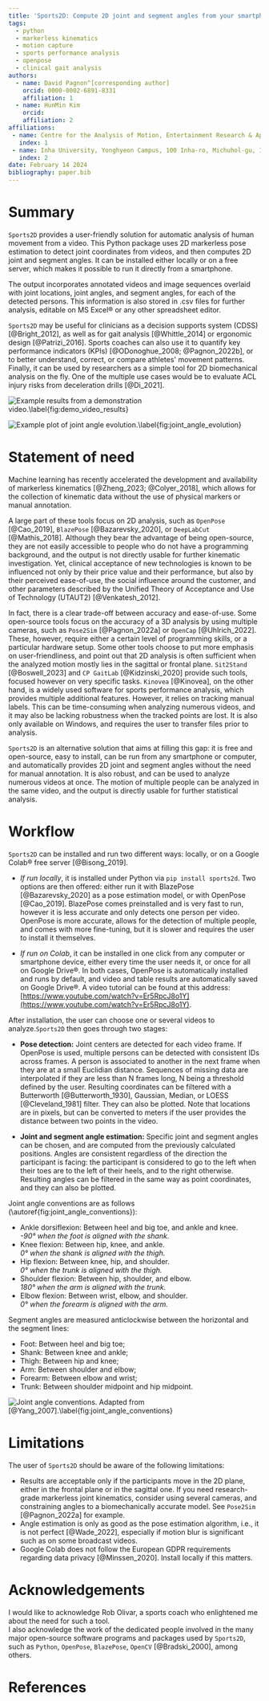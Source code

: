 ```yaml
---
title: 'Sports2D: Compute 2D joint and segment angles from your smartphone'
tags:
  - python
  - markerless kinematics
  - motion capture
  - sports performance analysis
  - openpose
  - clinical gait analysis
authors:
  - name: David Pagnon^[corresponding author] 
    orcid: 0000-0002-6891-8331
    affiliation: 1
  - name: HunMin Kim
    orcid:
    affiliation: 2
affiliations:
 - name: Centre for the Analysis of Motion, Entertainment Research & Applications (CAMERA), University of Bath, Claverton Down, Bath, BA2 7AY, UK
   index: 1
 - name: Inha University, Yonghyeon Campus, 100 Inha-ro, Michuhol-gu, Incheon 22212, South Korea
   index: 2
date: February 14 2024
bibliography: paper.bib
---
```



# Summary
`Sports2D` provides a user-friendly solution for automatic analysis of human movement from a video. This Python package uses 2D markerless pose estimation to detect joint coordinates from videos, and then computes 2D joint and segment angles. It can be installed either locally or on a free server, which makes it possible to run it directly from a smartphone.

The output incorporates annotated videos and image sequences overlaid with joint locations, joint angles, and segment angles, for each of the detected persons. This information is also stored in .csv files for further analysis, editable on MS Excel® or any other spreadsheet editor. 

`Sports2D` may be useful for clinicians as a decision supports system (CDSS) [@Bright_2012], as well as for gait analysis [@Whittle_2014] or ergonomic design [@Patrizi_2016]. Sports coaches can also use it to quantify key performance indicators (KPIs) [@ODonoghue_2008; @Pagnon_2022b], or to better understand, correct, or compare athletes' movement patterns. Finally, it can be used by researchers as a simple tool for 2D biomechanical analysis on the fly. One of the multiple use cases would be to evaluate ACL injury risks from deceleration drills [@Di_2021]. 

![Example results from a demonstration video.\label{fig:demo_video_results}](demo_openpose_results.png)

![Example plot of joint angle evolution.\label{fig:joint_angle_evolution}](demo_show_plots.png)


# Statement of need

Machine learning has recently accelerated the development and availability of markerless kinematics [@Zheng_2023; @Colyer_2018], which allows for the collection of kinematic data without the use of physical markers or manual annotation. 

A large part of these tools focus on 2D analysis, such as `OpenPose` [@Cao_2019], `BlazePose` [@Bazarevsky_2020], or `DeepLabCut` [@Mathis_2018]. Although they bear the advantage of being open-source, they are not easily accessible to people who do not have a programming background, and the output is not directly usable for further kinematic investigation. Yet, clinical acceptance of new technologies is known to be influenced not only by their price value and their performance, but also by their perceived ease-of-use, the social influence around the customer, and other parameters described by the Unified Theory of Acceptance and Use of Technology (UTAUT2) [@Venkatesh_2012].

In fact, there is a clear trade-off between accuracy and ease-of-use. Some open-source tools focus on the accuracy of a 3D analysis by using multiple cameras, such as `Pose2Sim` [@Pagnon_2022a] or `OpenCap` [@Uhlrich_2022]. These, however, require either a certain level of programming skills, or a particular hardware setup. Some other tools choose to put more emphasis on user-friendliness, and point out that 2D analysis is often sufficient when the analyzed motion mostly lies in the sagittal or frontal plane. `Sit2Stand` [@Boswell_2023] and `CP GaitLab` [@Kidzinski_2020] provide such tools, focused however on very specific tasks. `Kinovea` [@Kinovea], on the other hand, is a widely used software for sports performance analysis, which provides multiple additional features. However, it relies on tracking manual labels. This can be time-consuming when analyzing numerous videos, and it may also be lacking robustness when the tracked points are lost. It is also only available on Windows, and requires the user to transfer files prior to analysis.

`Sports2D` is an alternative solution that aims at filling this gap: it is free and open-source, easy to install, can be run from any smartphone or computer, and automatically provides 2D joint and segment angles without the need for manual annotation. It is also robust, and can be used to analyze numerous videos at once. The motion of multiple people can be analyzed in the same video, and the output is directly usable for further statistical analysis. 


# Workflow

`Sports2D` can be installed and run two different ways: locally, or on a Google Colab® free server [@Bisong_2019].

* *If run locally*, it is installed under Python via `pip install sports2d`. Two options are then offered: either run it with BlazePose [@Bazarevsky_2020] as a pose estimation model, or with OpenPose [@Cao_2019]. BlazePose comes preinstalled and is very fast to run, however it is less accurate and only detects one person per video. OpenPose is more accurate, allows for the detection of multiple people, and comes with more fine-tuning, but it is slower and requires the user to install it themselves. 

* *If run on Colab*, it can be installed in one click from any computer or smartphone device, either every time the user needs it, or once for all on Google Drive®. In both cases, OpenPose is automatically installed and runs by default, and video and table results are automatically saved on Google Drive®. A video tutorial can be found at this address: [https://www.youtube.com/watch?v=Er5RpcJ8o1Y](https://www.youtube.com/watch?v=Er5RpcJ8o1Y).

After installation, the user can choose one or several videos to analyze.`Sports2D` then goes through two stages:

* **Pose detection:** Joint centers are detected for each video frame. If OpenPose is used, multiple persons can be detected with consistent IDs across frames. A person is associated to another in the next frame when they are at a small Euclidian distance. Sequences of missing data are interpolated if they are less than N frames long, N being a threshold defined by the user. Resulting coordinates can be filtered with a Butterworth [@Butterworth_1930], Gaussian, Median, or LOESS [@Cleveland_1981] filter. They can also be plotted. Note that locations are in pixels, but can be converted to meters if the user provides the distance between two points in the video.

* **Joint and segment angle estimation:** Specific joint and segment angles can be chosen, and are computed from the previously calculated positions. Angles are consistent regardless of the direction the participant is facing: the participant is considered to go to the left when their toes are to the left of their heels, and to the right otherwise. Resulting angles can be filtered in the same way as point coordinates, and they can also be plotted.

Joint angle conventions are as follows (\autoref{fig:joint_angle_conventions}):

- Ankle dorsiflexion: Between heel and big toe, and ankle and knee.\
  *-90° when the foot is aligned with the shank.*
- Knee flexion: Between hip, knee, and ankle.\
  *0° when the shank is aligned with the thigh.*
- Hip flexion: Between knee, hip, and shoulder.\
  *0° when the trunk is aligned with the thigh.* 
- Shoulder flexion: Between hip, shoulder, and elbow.\
  *180° when the arm is aligned with the trunk.*
- Elbow flexion: Between wrist, elbow, and shoulder.\
  *0° when the forearm is aligned with the arm.*

Segment angles are measured anticlockwise between the horizontal and the segment lines:

* Foot: Between heel and big toe;
* Shank: Between knee and ankle;
* Thigh: Between hip and knee;
* Arm: Between shoulder and elbow;
* Forearm: Between elbow and wrist;
* Trunk: Between shoulder midpoint and hip midpoint.

![Joint angle conventions. Adapted from [@Yang_2007].\label{fig:joint_angle_conventions}](joint_convention.png)


# Limitations

The user of `Sports2D` should be aware of the following limitations:

* Results are acceptable only if the participants move in the 2D plane, either in the frontal plane or in the sagittal one. If you need research-grade markerless joint kinematics, consider using several cameras, and constraining angles to a biomechanically accurate model. See `Pose2Sim` [@Pagnon_2022a] for example.
* Angle estimation is only as good as the pose estimation algorithm, i.e., it is not perfect [@Wade_2022], especially if motion blur is significant such as on some broadcast videos.
* Google Colab does not follow the European GDPR requirements regarding data privacy [@Minssen_2020]. Install locally if this matters.


# Acknowledgements

I would like to acknowledge Rob Olivar, a sports coach who enlightened me about the need for such a tool.\
I also acknowledge the work of the dedicated people involved in the many major open-source software programs and packages used by `Sports2D`, such as `Python`, `OpenPose`, `BlazePose`, `OpenCV` [@Bradski_2000], among others. 


# References


